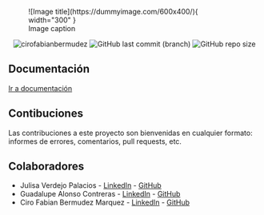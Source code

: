 
<figure markdown>
  ![Image title](https://dummyimage.com/600x400/){ width="300" }
  <figcaption>Image caption</figcaption>
</figure>


<p align="center">
<img src="https://komarev.com/ghpvc/?username=cirofabianbermudez&label=views&color=red&style=flat" alt="cirofabianbermudez" />
<img alt="GitHub last commit (branch)" src="https://img.shields.io/github/last-commit/cirofabianbermudez/curso_fpga/main?logo=github">
<img alt="GitHub repo size" src="https://img.shields.io/github/repo-size/cirofabianbermudez/curso_fpga">
</p>


## Documentación
[Ir a documentación](https://cirofabianbermudez.com/curso_fpga/)

## Contibuciones
Las contribuciones a este proyecto son bienvenidas en cualquier formato: informes de errores, comentarios, pull requests, etc.

## Colaboradores
- Julisa Verdejo Palacios - [LinkedIn](https://www.linkedin.com/in/julisa-verdejo-palacios-18291b229/) - [GitHub](https://github.com/julisaverdejo)
- Guadalupe Alonso Contreras - [LinkedIn](https://www.linkedin.com/in/guadalupe-alonso-b099811ab/) - [GitHub](https://github.com/GuadalupeAlonso)
- Ciro Fabian Bermudez Marquez - [LinkedIn](https://www.linkedin.com/in/ciro-fabian-bermudez-marquez-a93096227/) - [GitHub](https://github.com/cirofabianbermudez)